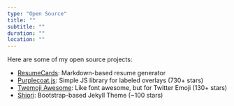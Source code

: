 ```yaml
---
type: "Open Source"
title: ""
subtitle: ""
duration: ""
location: ""
---
```


Here are some of my open source projects:

* <a href="http://ellekasai.github.io/resumecards/" target="_blank">ResumeCards</a>: Markdown-based resume generator
* <a href="http://ellekasai.github.io/purplecoat.js/" target="_blank">Purplecoat.js</a>: Simple JS library for labeled overlays (730+ stars)
* <a href="http://ellekasai.github.io/twemoji-awesome/" target="_blank">Twemoji Awesome</a>: Like font awesome, but for Twitter Emoji (130+ stars)
* <a href="http://ellekasai.github.io/shiori" target="_blank">Shiori</a>: Bootstrap-based Jekyll Theme (~100 stars)
